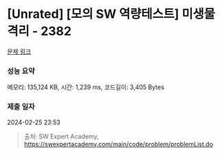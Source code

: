 # [Unrated] [모의 SW 역량테스트] 미생물 격리 - 2382 

[문제 링크](https://swexpertacademy.com/main/code/problem/problemDetail.do?contestProbId=AV597vbqAH0DFAVl) 

### 성능 요약

메모리: 135,124 KB, 시간: 1,239 ms, 코드길이: 3,405 Bytes

### 제출 일자

2024-02-25 23:53



> 출처: SW Expert Academy, https://swexpertacademy.com/main/code/problem/problemList.do